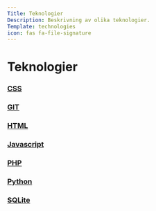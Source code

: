```yaml
---
Title: Teknologier
Description: Beskrivning av olika teknologier.
Template: technologies
icon: fas fa-file-signature
---
```


Teknologier
==========================


<div class="tech-box" href="_blank">
    <a href="technology/css" >
        <h3>CSS</h3>
    </a>
</div>

<div class="tech-box">
    <a href="technology/git" >
        <h3>GIT</h3>
    </a>
</div>

<div class="tech-box">
    <a href="technology/html" >
        <h3>HTML</h3>
    </a>
</div>

<div class="tech-box">
    <a href="technology/javascript" >
        <h3>Javascript</h3>
    </a>
</div>

<div class="tech-box">
    <a href="technology/php" >
        <h3>PHP</h3>
    </a>
</div>

<div class="tech-box">
    <a href="technology/python" >
        <h3>Python</h3>
    </a>
</div>

<div class="tech-box">
    <a href="technology/sqlite" >
        <h3>SQLite</h3>
    </a>
</div>

